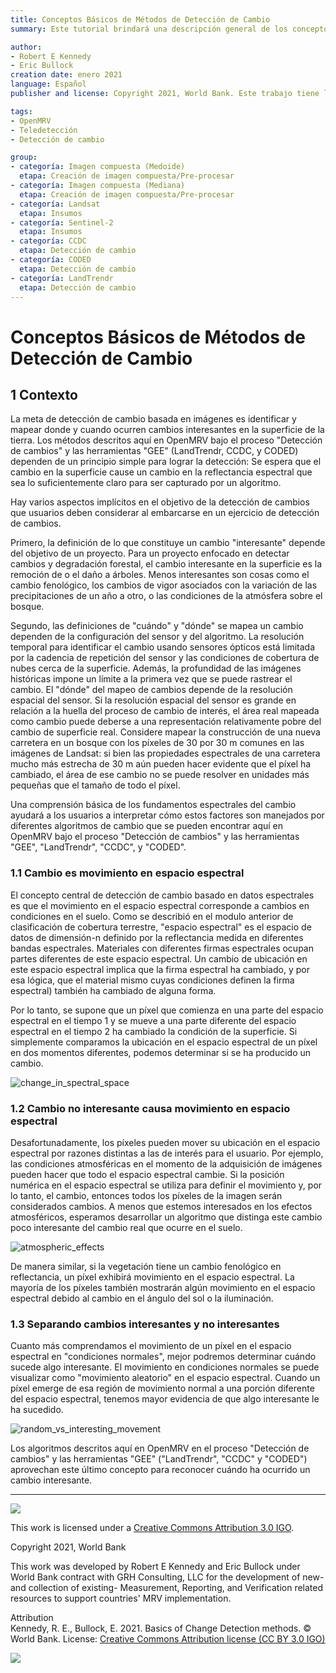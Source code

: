```yaml
---
title: Conceptos Básicos de Métodos de Detección de Cambio 
summary: Este tutorial brindará una descripción general de los conceptos básicos de los métodos de detección de cambios e introducirá tres algoritmos diferentes (LandTrendr, CCDC y CODED) para monitorear los cambios del panorama. Hay tutoriales detallados aquí sobre OpenMRV bajoe el proceso de "Detección de cambios" para estos tres algoritmos si desea saber más o probar la detección de cambios en la cobertura terrestre usted mismo.

author:
- Robert E Kennedy
- Eric Bullock
creation date: enero 2021
language: Español
publisher and license: Copyright 2021, World Bank. Este trabajo tiene licencia bajo un Creative Commons Attribution 3.0 IGO

tags:
- OpenMRV
- Teledetección
- Detección de cambio

group:
- categoría: Imagen compuesta (Medoide)
  etapa: Creación de imagen compuesta/Pre-procesar
- categoría: Imagen compuesta (Mediana)
  etapa: Creación de imagen compuesta/Pre-procesar
- categoría: Landsat
  etapa: Insumos
- categoría: Sentinel-2
  etapa: Insumos
- categoría: CCDC
  etapa: Detección de cambio
- categoría: CODED
  etapa: Detección de cambio
- categoría: LandTrendr
  etapa: Detección de cambio 
---
```


# Conceptos Básicos de Métodos de Detección de Cambio

## 1 Contexto

La meta de detección de cambio basada en imágenes es identificar y mapear donde y cuando ocurren cambios interesantes en la superficie de la tierra. Los métodos descritos aquí en OpenMRV bajo el proceso "Detección de cambios" y las herramientas "GEE" (LandTrendr, CCDC, y CODED) dependen de un principio simple para lograr la detección: Se espera que el cambio en la superficie cause un cambio en la reflectancia espectral que sea lo suficientemente claro para ser capturado por un algoritmo. 

Hay varios aspectos implícitos en el objetivo de la detección de cambios que usuarios deben considerar al embarcarse en un ejercicio de detección de cambios.

Primero, la definición de lo que constituye un cambio "interesante" depende del objetivo de un proyecto. Para un proyecto enfocado en detectar cambios y degradación forestal, el cambio interesante en la superficie es la remoción de o el daño a árboles. Menos interesantes son cosas como el cambio fenológico, los cambios de vigor asociados con la variación de las precipitaciones de un año a otro, o las condiciones de la atmósfera sobre el bosque.

Segundo, las definiciones de "cuándo" y "dónde" se mapea un cambio dependen de la configuración del sensor y del algoritmo. La resolución temporal para identificar el cambio usando sensores ópticos está limitada por la cadencia de repetición del sensor y las condiciones de cobertura de nubes cerca de la superficie. Además, la profundidad de las imágenes históricas impone un límite a la primera vez que se puede rastrear el cambio. El "dónde" del mapeo de cambios depende de la resolución espacial del sensor. Si la resolución espacial del sensor es grande en relación a la huella del proceso de cambio de interés, el área real mapeada como cambio puede deberse a una representación relativamente pobre del cambio de superficie real. Considere mapear la construcción de una nueva carretera en un bosque con los píxeles de 30 por 30 m comunes en las imágenes de Landsat: si bien las propiedades espectrales de una carretera mucho más estrecha de 30 m aún pueden hacer evidente que el píxel ha cambiado, el área de ese cambio no se puede resolver en unidades más pequeñas que el tamaño de todo el píxel. 

Una comprensión básica de los fundamentos espectrales del cambio ayudará a los usuarios a interpretar cómo estos factores son manejados por diferentes algoritmos de cambio que se pueden encontrar aquí en OpenMRV bajo el proceso "Detección de cambios" y las herramientas "GEE", "LandTrendr", "CCDC", y "CODED".

### 1.1  Cambio es movimiento en espacio espectral

El concepto central de detección de cambio basado en datos espectrales es que el movimiento en el espacio espectral  corresponde a cambios en condiciones en el suelo. Como se describió en el modulo anterior de clasificación de cobertura terrestre,  "espacio espectral" es el espacio de datos de dimensión-n definido por la reflectancia medida en diferentes bandas espectrales. Materiales con diferentes firmas espectrales ocupan partes diferentes de este espacio espectral. Un cambio de ubicación en este espacio espectral implica que la firma espectral ha cambiado, y por esa lógica, que el material mismo cuyas condiciones definen la firma espectral) también ha cambiado de alguna forma.

Por lo tanto, se supone que un píxel que comienza en una parte del espacio espectral en el tiempo 1 y se mueve a una parte diferente del espacio espectral en el tiempo 2 ha cambiado la condición de la superficie. Si simplemente comparamos la ubicación en el espacio espectral de un píxel en dos momentos diferentes, podemos determinar si se ha producido un cambio.

![change_in_spectral_space](./figures/intro/change_in_spectral_space.png)

### 1.2 Cambio no interesante causa movimiento en espacio espectral

Desafortunadamente, los píxeles pueden mover su ubicación en el espacio espectral por razones distintas a las de interés para el usuario. Por ejemplo, las condiciones atmosféricas en el momento de la adquisición de imágenes pueden hacer que todo el espacio espectral cambie. Si la posición numérica en el espacio espectral se utiliza para definir el movimiento y, por lo tanto, el cambio, entonces todos los píxeles de la imagen serán considerados cambios. A menos que estemos interesados en los efectos atmosféricos, esperamos desarrollar un algoritmo que distinga este cambio poco interesante del cambio real que ocurre en el suelo.



![atmospheric_effects](./figures/intro/atmospheric_effects.png)

De manera similar, si la vegetación tiene un cambio fenológico en reflectancia, un píxel exhibirá movimiento en el espacio espectral. La mayoría de los píxeles también mostrarán algún movimiento en el espacio espectral debido al cambio en el ángulo del sol o la iluminación. 

### 1.3 Separando cambios interesantes y no interesantes

Cuanto más comprendamos el movimiento de un píxel en el espacio espectral en "condiciones normales", mejor podremos determinar cuándo sucede algo interesante. El movimiento en condiciones normales se puede visualizar como "movimiento aleatorio" en el espacio espectral. Cuando un píxel emerge de esa región de movimiento normal a una porción diferente del espacio espectral, tenemos mayor evidencia de que algo interesante le ha sucedido.

![random_vs_interesting_movement](./figures/intro/random_vs_interesting_movement.png)


Los algoritmos descritos aquí en OpenMRV en el proceso "Detección de cambios" y las herramientas "GEE" ("LandTrendr", "CCDC" y "CODED") aprovechan este último concepto para reconocer cuándo ha ocurrido un cambio interesante.

-----

![](./figures/cc.png)  

This work is licensed under a [Creative Commons Attribution 3.0 IGO](https://creativecommons.org/licenses/by/3.0/igo/).

Copyright 2021, World Bank

This work was developed by Robert E Kennedy and Eric Bullock under World Bank contract with GRH Consulting, LLC for the development of new- and collection of existing- Measurement, Reporting, and Verification related resources to support countries' MRV implementation.

Attribution  
Kennedy, R. E., Bullock, E. 2021. Basics of Change Detection methods. © World Bank. License: [Creative Commons Attribution license (CC BY 3.0 IGO)](http://creativecommons.org/licenses/by/3.0/igo/)

![](./figures/wb_fcfc_gfoi.png)
